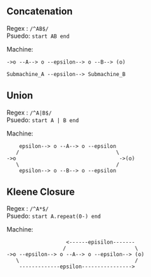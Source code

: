 ## Concatenation

Regex : `/^AB$/`  
Psuedo: `start AB end`  

Machine:
```
->o --A--> o --epsilon--> o --B--> (o)

Submachine_A --epsilon--> Submachine_B
```

## Union

Regex : `/^A|B$/`  
Psuedo: `start A | B end`

Machine:
```
    epsilon--> o --A--> o --epsilon
   /                               \
->o                                 ->(o)
   \                               /
    epsilon--> o --B--> o --epsilon
```

## Kleene Closure

Regex : `/^A*$/`  
Psuedo: `start A.repeat(0-) end`

Machine:
```
                   <------episilon-------
                  /                      \
->o --epsilon--> o --A--> o --epsilon--> (o)
   \                                     /
    -------------epsilon---------------->
```
